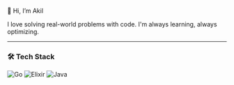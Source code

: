 👋 Hi, I’m Akil

I love solving real-world problems with code. I'm always learning, always optimizing.

---

### 🛠️ Tech Stack

![Go](https://img.shields.io/badge/Go-00ADD8?style=for-the-badge&logo=go&logoColor=white)
![Elixir](https://img.shields.io/badge/Elixir-4B275F?style=for-the-badge&logo=elixir&logoColor=white)
![Java](https://img.shields.io/badge/Java-007396?style=for-the-badge&logo=openjdk&logoColor=white)


















